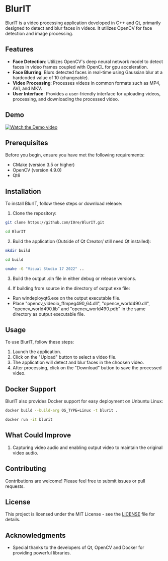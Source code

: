 # BlurIT

BlurIT is a video processing application developed in C++ and Qt, primarily designed to detect and blur faces in videos. It utilizes OpenCV for face detection and image processing.

## Features

- **Face Detection**: Utilizes OpenCV's deep neural network model to detect faces in video frames coupled with OpenCL for gpu acceleration.
- **Face Blurring**: Blurs detected faces in real-time using Gaussian blur at a hardcoded value of 10 (changeable).
- **Video Processing**: Processes videos in common formats such as MP4, AVI, and MKV.
- **User Interface**: Provides a user-friendly interface for uploading videos, processing, and downloading the processed video.

## Demo
[![Watch the Demo video](https://img.youtube.com/vi/1DD9Sej4jyQ/0.jpg)](https://www.youtube.com/watch?v=1DD9Sej4jyQ)


## Prerequisites

Before you begin, ensure you have met the following requirements:

- CMake (version 3.5 or higher)
- OpenCV (version 4.9.0)
- Qt6

## Installation

To install BlurIT, follow these steps or download release:

1. Clone the repository:
```bash
git clone https://github.com/I0re/BlurIT.git
```
```bash
cd BlurIT
```

2. Build the application (Outside of Qt Creator/ still need Qt installed):
```bash
mkdir build
```
```bash
cd build
```
```bash
cmake -G "Visual Studio 17 2022" ..
```

3. Build the output .sln file in either debug or release versions.

5. If building from source in the directory of output exe file:
- Run windeployqt6.exe on the output executable file.
- Place "opencv_videoio_ffmpeg490_64.dll", "opencv_world490.dll", "opencv_world490.lib" and "opencv_world490.pdb" in the same directory as output executable file.

## Usage

To use BlurIT, follow these steps:

1. Launch the application.
2. Click on the "Upload" button to select a video file.
3. The application will detect and blur faces in the choosen video.
4. After processing, click on the "Download" button to save the processed video.

## Docker Support

BlurIT also provides Docker support for easy deployment on Unbuntu Linux:
```bash
docker build --build-arg OS_TYPE=Linux -t blurit .
```
```bash
docker run -it blurit
```

## What Could Improve
1. Capturing video audio and enabling output video to maintain the original video audio.

## Contributing

Contributions are welcome! Please feel free to submit issues or pull requests.

## License

This project is licensed under the MIT License - see the [LICENSE](LICENSE) file for details.

## Acknowledgments

- Special thanks to the developers of Qt, OpenCV and Docker for providing powerful libraries.
